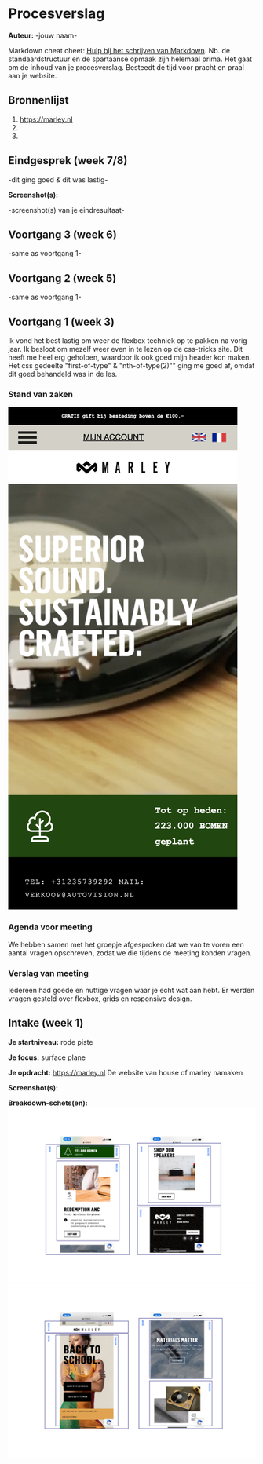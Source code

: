 # Procesverslag
**Auteur:** -jouw naam-

Markdown cheat cheet: [Hulp bij het schrijven van Markdown](https://github.com/adam-p/markdown-here/wiki/Markdown-Cheatsheet). Nb. de standaardstructuur en de spartaanse opmaak zijn helemaal prima. Het gaat om de inhoud van je procesverslag. Besteedt de tijd voor pracht en praal aan je website.



## Bronnenlijst
1. https://marley.nl
2.
3.



## Eindgesprek (week 7/8)

-dit ging goed & dit was lastig-

**Screenshot(s):**

-screenshot(s) van je eindresultaat-



## Voortgang 3 (week 6)

-same as voortgang 1-



## Voortgang 2 (week 5)

-same as voortgang 1-



## Voortgang 1 (week 3)

Ik vond het best lastig om weer de flexbox techniek op te pakken na vorig jaar. Ik besloot om mezelf weer even in te lezen op de css-tricks site. Dit heeft me heel erg geholpen, waardoor ik ook goed mijn header kon maken. Het css gedeelte "first-of-type" & "nth-of-type(2)"" ging me goed af, omdat dit goed behandeld was in de les.
### Stand van zaken

![](images/week3.png)

### Agenda voor meeting

We hebben samen met het groepje afgesproken dat we van te voren een aantal vragen opschreven, zodat we die tijdens de meeting konden vragen.

### Verslag van meeting

Iedereen had goede en nuttige vragen waar je echt wat aan hebt. Er werden vragen gesteld over flexbox, grids en responsive design.



## Intake (week 1)

**Je startniveau:** rode piste

**Je focus:** surface plane

**Je opdracht:**
https://marley.nl De website van house of marley namaken

**Screenshot(s):**


**Breakdown-schets(en):**
![](images/breakdown_sketch2.jpg)
![](images/breakdown_sketch1.jpg)
